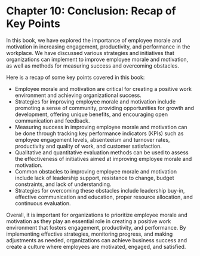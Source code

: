 Chapter 10: Conclusion: Recap of Key Points
===========================================

In this book, we have explored the importance of employee morale and motivation in increasing engagement, productivity, and performance in the workplace. We have discussed various strategies and initiatives that organizations can implement to improve employee morale and motivation, as well as methods for measuring success and overcoming obstacles.

Here is a recap of some key points covered in this book:

* Employee morale and motivation are critical for creating a positive work environment and achieving organizational success.
* Strategies for improving employee morale and motivation include promoting a sense of community, providing opportunities for growth and development, offering unique benefits, and encouraging open communication and feedback.
* Measuring success in improving employee morale and motivation can be done through tracking key performance indicators (KPIs) such as employee engagement levels, absenteeism and turnover rates, productivity and quality of work, and customer satisfaction.
* Qualitative and quantitative evaluation methods can be used to assess the effectiveness of initiatives aimed at improving employee morale and motivation.
* Common obstacles to improving employee morale and motivation include lack of leadership support, resistance to change, budget constraints, and lack of understanding.
* Strategies for overcoming these obstacles include leadership buy-in, effective communication and education, proper resource allocation, and continuous evaluation.

Overall, it is important for organizations to prioritize employee morale and motivation as they play an essential role in creating a positive work environment that fosters engagement, productivity, and performance. By implementing effective strategies, monitoring progress, and making adjustments as needed, organizations can achieve business success and create a culture where employees are motivated, engaged, and satisfied.


